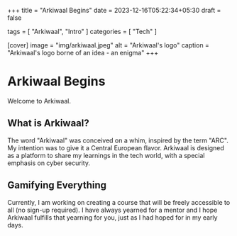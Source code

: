 +++
title = "Arkiwaal Begins"
date = 2023-12-16T05:22:34+05:30
draft = false

tags = [ "Arkiwaal", "Intro" ]
categories = [ "Tech" ]

[cover]
image = "img/arkiwaal.jpeg"
alt = "Arkiwaal's logo"
caption = "Arkiwaal's logo borne of an idea - an enigma"
+++

# Arkiwaal Begins

Welcome to Arkiwaal.

## What is Arkiwaal?

The word "Arkiwaal" was conceived on a whim, inspired by the term "ARC". My intention was to give it a Central European flavor. Arkiwaal is designed as a platform to share my learnings in the tech world, with a special emphasis on cyber security.

## Gamifying Everything

Currently, I am working on creating a course that will be freely accessible to all (no sign-up required). I have always yearned for a mentor and I hope Arkiwaal fulfills that yearning for you, just as I had hoped for in my early days.
